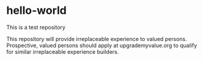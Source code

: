 # hello-world
This is a test repository

This repository will provide irreplaceable experience to valued persons. Prospective, valued persons should apply at upgrademyvalue.org to qualify for similar irreplaceable experience builders.
